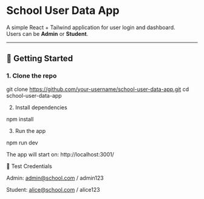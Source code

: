# School User Data App

A simple React + Tailwind application for user login and dashboard.  
Users can be **Admin** or **Student**.

---

## 🚀 Getting Started

### 1. Clone the repo

git clone https://github.com/your-username/school-user-data-app.git
cd school-user-data-app

2. Install dependencies

npm install

3. Run the app

npm run dev


The app will start on: http://localhost:3001/


🔑 Test Credentials

Admin: admin@school.com / admin123

Student: alice@school.com / alice123



